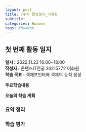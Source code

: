 ```yaml
---
layout: post
title: 7주차 활동일지_이화원
subtitle:
categories: Hwawon
tags: #Hwawon
---
```

## 첫 번째 활동 일지
**일시 :** 2022.11.23 16:00~18:00  
**작성자 :** 콘텐츠IT전공 20215772 이화원  
**학습 목표 :** 객체포인터와 객체의 동적 생성  

**주요학습내용**
  

**오늘의 학습 계획**

### 요약 정리
### 학습 평가
